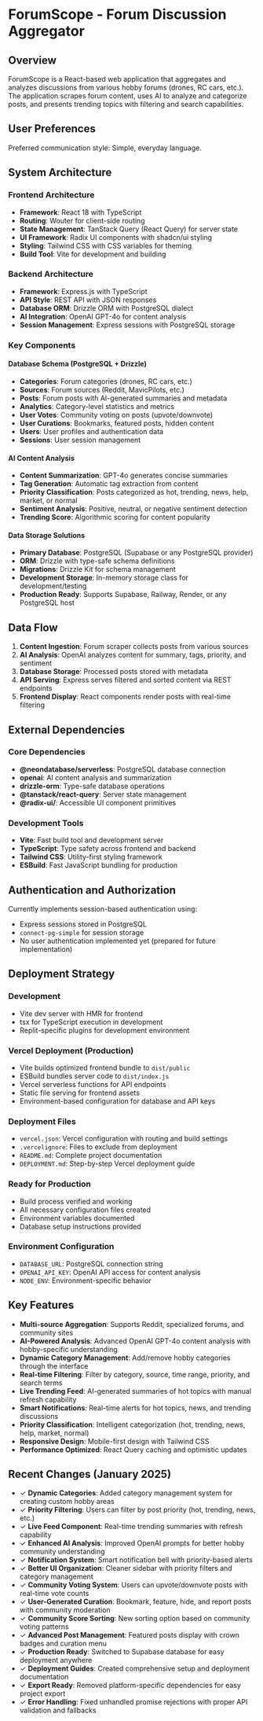 # ForumScope - Forum Discussion Aggregator

## Overview

ForumScope is a React-based web application that aggregates and analyzes discussions from various hobby forums (drones, RC cars, etc.). The application scrapes forum content, uses AI to analyze and categorize posts, and presents trending topics with filtering and search capabilities.

## User Preferences

Preferred communication style: Simple, everyday language.

## System Architecture

### Frontend Architecture
- **Framework**: React 18 with TypeScript
- **Routing**: Wouter for client-side routing
- **State Management**: TanStack Query (React Query) for server state
- **UI Framework**: Radix UI components with shadcn/ui styling
- **Styling**: Tailwind CSS with CSS variables for theming
- **Build Tool**: Vite for development and building

### Backend Architecture
- **Framework**: Express.js with TypeScript
- **API Style**: REST API with JSON responses
- **Database ORM**: Drizzle ORM with PostgreSQL dialect
- **AI Integration**: OpenAI GPT-4o for content analysis
- **Session Management**: Express sessions with PostgreSQL storage

### Key Components

#### Database Schema (PostgreSQL + Drizzle)
- **Categories**: Forum categories (drones, RC cars, etc.)
- **Sources**: Forum sources (Reddit, MavicPilots, etc.)
- **Posts**: Forum posts with AI-generated summaries and metadata
- **Analytics**: Category-level statistics and metrics
- **User Votes**: Community voting on posts (upvote/downvote)
- **User Curations**: Bookmarks, featured posts, hidden content
- **Users**: User profiles and authentication data
- **Sessions**: User session management

#### AI Content Analysis
- **Content Summarization**: GPT-4o generates concise summaries
- **Tag Generation**: Automatic tag extraction from content
- **Priority Classification**: Posts categorized as hot, trending, news, help, market, or normal
- **Sentiment Analysis**: Positive, neutral, or negative sentiment detection
- **Trending Score**: Algorithmic scoring for content popularity

#### Data Storage Solutions
- **Primary Database**: PostgreSQL (Supabase or any PostgreSQL provider)
- **ORM**: Drizzle with type-safe schema definitions
- **Migrations**: Drizzle Kit for schema management
- **Development Storage**: In-memory storage class for development/testing
- **Production Ready**: Supports Supabase, Railway, Render, or any PostgreSQL host

## Data Flow

1. **Content Ingestion**: Forum scraper collects posts from various sources
2. **AI Analysis**: OpenAI analyzes content for summary, tags, priority, and sentiment
3. **Database Storage**: Processed posts stored with metadata
4. **API Serving**: Express serves filtered and sorted content via REST endpoints
5. **Frontend Display**: React components render posts with real-time filtering

## External Dependencies

### Core Dependencies
- **@neondatabase/serverless**: PostgreSQL database connection
- **openai**: AI content analysis and summarization
- **drizzle-orm**: Type-safe database operations
- **@tanstack/react-query**: Server state management
- **@radix-ui/**: Accessible UI component primitives

### Development Tools
- **Vite**: Fast build tool and development server
- **TypeScript**: Type safety across frontend and backend
- **Tailwind CSS**: Utility-first styling framework
- **ESBuild**: Fast JavaScript bundling for production

## Authentication and Authorization

Currently implements session-based authentication using:
- Express sessions stored in PostgreSQL
- `connect-pg-simple` for session storage
- No user authentication implemented yet (prepared for future implementation)

## Deployment Strategy

### Development
- Vite dev server with HMR for frontend
- tsx for TypeScript execution in development
- Replit-specific plugins for development environment

### Vercel Deployment (Production)
- Vite builds optimized frontend bundle to `dist/public`
- ESBuild bundles server code to `dist/index.js`
- Vercel serverless functions for API endpoints
- Static file serving for frontend assets
- Environment-based configuration for database and API keys

### Deployment Files
- `vercel.json`: Vercel configuration with routing and build settings
- `.vercelignore`: Files to exclude from deployment
- `README.md`: Complete project documentation
- `DEPLOYMENT.md`: Step-by-step Vercel deployment guide

### Ready for Production
- Build process verified and working
- All necessary configuration files created
- Environment variables documented
- Database setup instructions provided

### Environment Configuration
- `DATABASE_URL`: PostgreSQL connection string
- `OPENAI_API_KEY`: OpenAI API access for content analysis
- `NODE_ENV`: Environment-specific behavior

## Key Features

- **Multi-source Aggregation**: Supports Reddit, specialized forums, and community sites
- **AI-Powered Analysis**: Advanced OpenAI GPT-4o content analysis with hobby-specific understanding
- **Dynamic Category Management**: Add/remove hobby categories through the interface
- **Real-time Filtering**: Filter by category, source, time range, priority, and search terms
- **Live Trending Feed**: AI-generated summaries of hot topics with manual refresh capability
- **Smart Notifications**: Real-time alerts for hot topics, news, and trending discussions
- **Priority Classification**: Intelligent categorization (hot, trending, news, help, market, normal)
- **Responsive Design**: Mobile-first design with Tailwind CSS
- **Performance Optimized**: React Query caching and optimistic updates

## Recent Changes (January 2025)

- ✓ **Dynamic Categories**: Added category management system for creating custom hobby areas
- ✓ **Priority Filtering**: Users can filter by post priority (hot, trending, news, etc.)
- ✓ **Live Feed Component**: Real-time trending summaries with refresh capability  
- ✓ **Enhanced AI Analysis**: Improved OpenAI prompts for better hobby community understanding
- ✓ **Notification System**: Smart notification bell with priority-based alerts
- ✓ **Better UI Organization**: Cleaner sidebar with priority filters and category management
- ✓ **Community Voting System**: Users can upvote/downvote posts with real-time vote counts
- ✓ **User-Generated Curation**: Bookmark, feature, hide, and report posts with community moderation
- ✓ **Community Score Sorting**: New sorting option based on community voting patterns
- ✓ **Advanced Post Management**: Featured posts display with crown badges and curation menu
- ✓ **Production Ready**: Switched to Supabase database for easy deployment anywhere
- ✓ **Deployment Guides**: Created comprehensive setup and deployment documentation
- ✓ **Export Ready**: Removed platform-specific dependencies for easy project export
- ✓ **Error Handling**: Fixed unhandled promise rejections with proper API validation and fallbacks